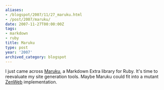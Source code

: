 ```yaml
---
aliases:
- /blogspot/2007/11/27_maruku.html
- /post/2007/maruku/
date: 2007-11-27T00:00:00Z
tags:
- markdown
- ruby
title: Maruku
type: post
year: '2007'
archived_category: blogspot
---
```

I just came across <a href="http://maruku.rubyforge.org/maruku.html">Maruku</a>, a Markdown Extra library for Ruby. It's time to reevaluate my site generation tools. Maybe Maruku could fit into a mutant <a href="http://zenspider.com/ZSS/Products/ZenWeb/index.html">ZenWeb</a> implementation.
<!--more-->
